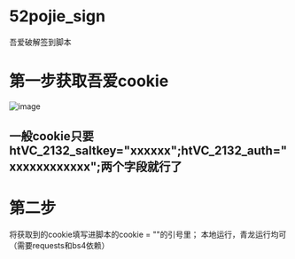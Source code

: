 # 52pojie_sign
吾爱破解签到脚本
# 第一步获取吾爱cookie
![image](https://user-images.githubusercontent.com/104408988/215322514-71589c11-1454-4db1-acf5-3d0066c8334b.png)
## 一般cookie只要htVC_2132_saltkey="xxxxxx";htVC_2132_auth="xxxxxxxxxxxx";两个字段就行了
# 第二步
将获取到的cookie填写进脚本的cookie = ""的引号里；
本地运行，青龙运行均可（需要requests和bs4依赖）
